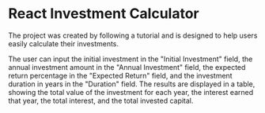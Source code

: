 # React Investment Calculator

The project was created by following a tutorial and is designed to help users easily calculate their investments.

The user can input the initial investment in the "Initial Investment" field, the annual investment amount in the "Annual Investment" field, the expected return percentage in the "Expected Return" field, and the investment duration in years in the "Duration" field. The results are displayed in a table, showing the total value of the investment for each year, the interest earned that year, the total interest, and the total invested capital.
